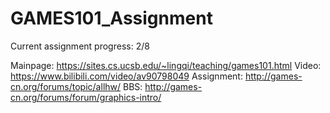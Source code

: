 # GAMES101_Assignment

Current assignment progress: 2/8

Mainpage: https://sites.cs.ucsb.edu/~lingqi/teaching/games101.html
Video: https://www.bilibili.com/video/av90798049
Assignment: http://games-cn.org/forums/topic/allhw/
BBS: http://games-cn.org/forums/forum/graphics-intro/
